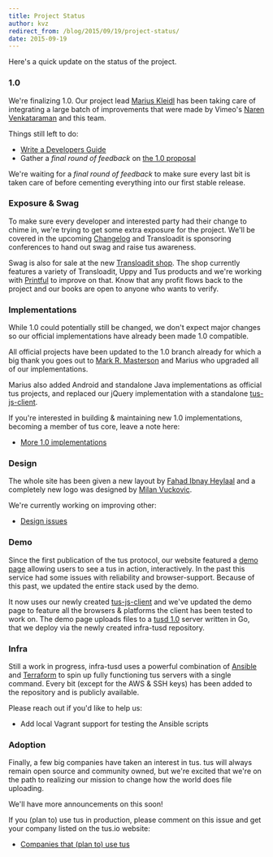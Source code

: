 ```yaml
---
title: Project Status
author: kvz
redirect_from: /blog/2015/09/19/project-status/
date: 2015-09-19
---
```


Here's a quick update on the status of the project.

### 1.0

We're finalizing 1.0. Our project
lead [Marius Kleidl](https://github.com/Acconut) has been taking care
of integrating a large batch of improvements
that were made by Vimeo's [Naren Venkataraman](https://github.com/vayam) and this team.

Things still left to do:

- [Write a Developers Guide](https://github.com/tus/tus-resumable-upload-protocol/issues/59)
- Gather a _final round of feedback_ on [the 1.0 proposal](https://github.com/tus/tus-resumable-upload-protocol/pull/57)

We're waiting for a _final round of feedback_ to make sure every last bit
is taken care of before cementing everything into our first stable release.

### Exposure & Swag

To make sure every developer and interested party had their change to chime in,
we're trying to get some extra exposure for the project. We'll be covered
in the upcoming [Changelog](https://changelog.com/) and Transloadit
is sponsoring conferences to hand out swag and raise tus awareness.

Swag is also for sale at the new [Transloadit shop](https://shop.transloadit.com/). The shop
currently features a variety of Transloadit, Uppy and Tus products and we're working with [Printful](https://www.theprintful.com/) to improve on that.
Know that any profit flows back to the project and our books are open to
anyone who wants to verify.

### Implementations

While 1.0 could potentially still be changed, we don't expect major changes
so our official implementations have already been made 1.0 compatible.

All official projects have been updated to the 1.0 branch already
for which a big thank you goes out to [Mark R. Masterson](https://github.com/MMasterson)
and Marius who upgraded all of our implementations.

Marius also added Android and
standalone Java implementations as official tus projects, and replaced our jQuery
implementation with a standalone [tus-js-client](https://github.com/tus/tus-js-client).

If you're interested in building & maintaining new 1.0 implementations, becoming
a member of tus core, leave a note here:

- [More 1.0 implementations](https://github.com/tus/tus-resumable-upload-protocol/issues/67)

### Design

The whole site has been given a new layout by [Fahad Ibnay Heylaal](https://github.com/fahad19) and
a completely new logo was designed by [Milan Vuckovic](https://twitter.com/milan_vuckovic).

We're currently working on improving other:

- [Design issues](https://github.com/tus/tus.io/issues)

### Demo

Since the first publication of the tus protocol, our website featured a
[demo page](/demo.html) allowing users to see a tus in action, interactively.
In the past this service had some issues with reliability and browser-support.
Because of this past, we updated the entire stack used by the demo.

It now uses our newly created [tus-js-client](https://github.com/tus/tus-js-client)
and we've updated the demo page to feature all the browsers & platforms the
client has been tested to work on.
The demo page uploads files to a [tusd 1.0](https://github.com/tus/tusd)
server written in Go, that we deploy via the newly created
infra-tusd repository.

### Infra

Still a work in progress, infra-tusd
uses a powerful combination of [Ansible](http://www.ansible.com/) and
[Terraform](https://terraform.io/) to
spin up fully functioning tus servers with a single command. Every bit
(except for the AWS & SSH keys) has been added to the repository
and is publicly available.

Please reach out if you'd like to help us:

- Add local Vagrant support for testing the Ansible scripts

### Adoption

Finally, a few big companies have taken an interest
in tus. tus will always remain open source and community owned, but
we're excited that we're on the path to realizing our mission to
change how the world does file uploading.

We'll have more announcements on this soon!

If you (plan to) use tus in production, please comment on this issue and get your
company listed on the tus.io website:

- [Companies that (plan to) use tus](https://github.com/tus/tus.io/issues/28)
